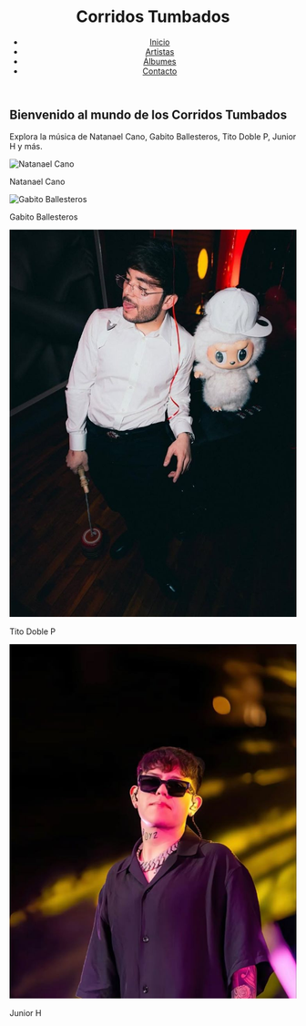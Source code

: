 <html>
<head>
    <meta charset="UTF-8">
    <meta name="viewport" content="width=device-width, initial-scale=1.0">
    <title>Corridos Tumbados</title>
    <link rel="stylesheet" href="web.css">
</head>
<body>

<header>
    <h1 class="titulo-sitio">Corridos Tumbados</h1>
    <nav>
        <ul class="menu">
            <li><a href="#">Inicio</a></li>
            <li><a href="#">Artistas</a></li>
            <li><a href="#">Álbumes</a></li>
            <li><a href="#">Contacto</a></li>
        </ul>
    </nav>
</header>

<section class="contenido">
    <h2>Bienvenido al mundo de los Corridos Tumbados</h2>
    <p>Explora la música de Natanael Cano, Gabito Ballesteros, Tito Doble P, Junior H y más.</p>
    <div class="artistas">
        <div class="artista">
            <img src="natanael-cano.jpg" alt="Natanael Cano">
            <p>Natanael Cano</p>
        </div>
        <div class="artista">
            <img src="gabito-ballesteros.jpg" alt="Gabito Ballesteros">
            <p>Gabito Ballesteros</p>
        </div>
        <div class="artista">
            <img src="7f6d7829f96c9f0d2519968757304b73.jpg" alt="Tito Doble P">
            <p>Tito Doble P</p>
        </div>
        <div class="artista">
            <img src="b637d5e3c212613a76f22b9f08d6fb35.jpg" alt="Junior H">
            <p>Junior H</p>
        </div>
    </div>
</section>

</body>
</html>


